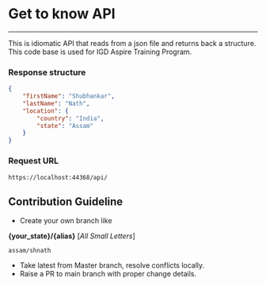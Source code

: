 
# Get to know API
-----------

This is idiomatic API that reads from a json file and returns back a structure.
This code base is used for IGD Aspire Training Program.

### Response structure
```json
{
    "firstName": "Shubhankar",
    "lastName": "Nath",
    "location": {
        "country": "India",
        "state": "Assam"
    }
}
```

### Request URL
 ```
 https://localhost:44368/api/
 ```

 ## Contribution Guideline
- Create your own branch like

 **{your_state}/{alias}** [*All Small Letters*]

```
assam/shnath
```
- Take latest from Master branch, resolve conflicts locally.
- Raise a PR to main branch with proper change details.

